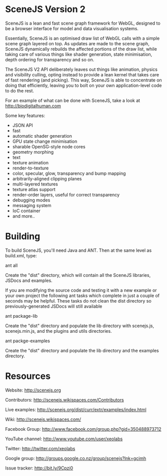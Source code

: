 # SceneJS Version 2

SceneJS is a lean and fast scene graph framework for WebGL, designed to be a browser interface for model and data
visualisation systems.

Essentially, SceneJS is an optimised draw list of WebGL calls with a simple scene graph layered on top. As updates are
made to the scene graph, SceneJS dynamically rebuilds the affected portions of the draw list, while taking care of
various things like shader generation, state minimisation, depth ordering for transparency and so on.

The SceneJS V2 API deliberately leaves out things like animation, physics and visibility culling, opting instead to
provide a lean kernel that takes care of fast rendering (and picking). This way, SceneJS is able to concentrate on
 doing that efficiently, leaving you to bolt on your own application-level code to do the rest.

For an example of what can be done with SceneJS, take a look at http://biodigitalhuman.com

Some key features:

 * JSON API
 * fast
 * automatic shader generation
 * GPU state change minimisation
 * sharable OpenSG-style node cores
 * geometry morphing
 * text
 * texture animation
 * render-to-texture
 * color, specular, glow, transparency and bump mapping
 * arbitrarily-aligned clipping planes
 * multi-layered textures
 * texture atlas support
 * render-order layers, useful for correct transparency
 * debugging modes
 * messaging system
 * IoC container
 * and more..


# Building

To build SceneJS, you'll need Java and ANT. Then at the same level as build.xml, type:

ant all

Create the "dist" directory, which will contain all the SceneJS libraries, JSDocs and examples.

If you are modifying the source code and testing it with a new example or your own project the following 
ant tasks which complete in just a couple of seconds may be helpful. These tasks do not clean the dist 
directory so previously-generated JSDocs will still available

ant package-lib

Create the "dist" directory and populate the lib directory with scenejs.js, scenejs.min.js, and the plugins and utils directories.

ant packge-examples

Create the "dist" directory and populate the lib directory and the examples directory.


# Resources

Website:
http://scenejs.org

Contributors:
http://scenejs.wikispaces.com/Contributors

Live examples:
http://scenejs.org/dist/curr/extr/examples/index.html

Wiki:
http://scenejs.wikispaces.com/

Facebook Group:
http://www.facebook.com/group.php?gid=350488973712

YouTube channel:
http://www.youtube.com/user/xeolabs

Twitter:
http://twitter.com/xeolabs

Google group:
http://groups.google.co.nz/group/scenejs?lnk=gcimh

Issue tracker:
http://bit.ly/9Cpzi0

